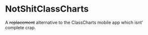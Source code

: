 # NotShitClassCharts

A ~~replacement~~ alternative to the ClassCharts mobile app which isnt' complete crap.